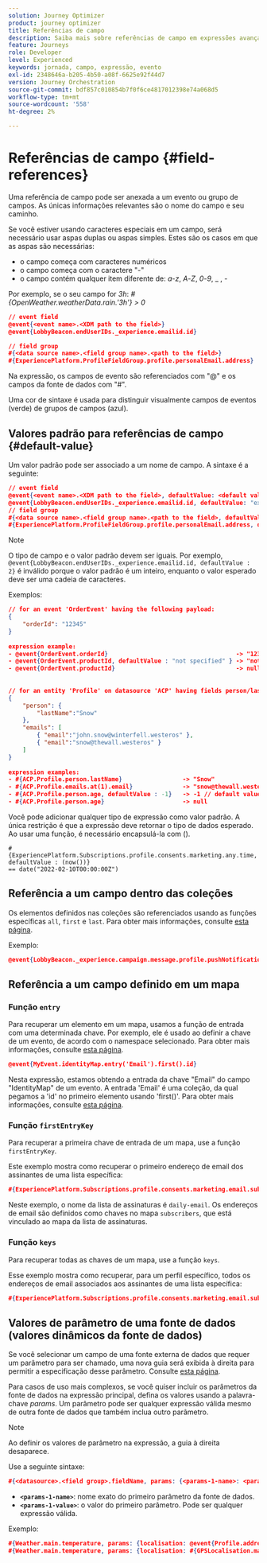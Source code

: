 ```yaml
---
solution: Journey Optimizer
product: journey optimizer
title: Referências de campo
description: Saiba mais sobre referências de campo em expressões avançadas
feature: Journeys
role: Developer
level: Experienced
keywords: jornada, campo, expressão, evento
exl-id: 2348646a-b205-4b50-a08f-6625e92f44d7
version: Journey Orchestration
source-git-commit: bdf857c010854b7f0f6ce4817012398e74a068d5
workflow-type: tm+mt
source-wordcount: '558'
ht-degree: 2%

---
```


# Referências de campo {#field-references}

Uma referência de campo pode ser anexada a um evento ou grupo de campos. As únicas informações relevantes são o nome do campo e seu caminho.

Se você estiver usando caracteres especiais em um campo, será necessário usar aspas duplas ou aspas simples. Estes são os casos em que as aspas são necessárias:

* o campo começa com caracteres numéricos
* o campo começa com o caractere &quot;-&quot;
* o campo contém qualquer item diferente de: _a_-_z_, _A_-_Z_, _0_-_9_, _ , _-_

Por exemplo, se o seu campo for _3h_: _#{OpenWeather.weatherData.rain.&#39;3h&#39;} > 0_

```json
// event field
@event{<event name>.<XDM path to the field>}
@event{LobbyBeacon.endUserIDs._experience.emailid.id}

// field group
#{<data source name>.<field group name>.<path to the field>}
#{ExperiencePlatform.ProfileFieldGroup.profile.personalEmail.address}
```

Na expressão, os campos de evento são referenciados com &quot;@&quot; e os campos da fonte de dados com &quot;#&quot;.

Uma cor de sintaxe é usada para distinguir visualmente campos de eventos (verde) de grupos de campos (azul).

## Valores padrão para referências de campo {#default-value}

Um valor padrão pode ser associado a um nome de campo. A sintaxe é a seguinte:

```json
// event field
@event{<event name>.<XDM path to the field>, defaultValue: <default value expression>}
@event{LobbyBeacon.endUserIDs._experience.emailid.id, defaultValue: "example@adobe.com"}
// field group
#{<data source name>.<field group name>.<path to the field>, defaultValue: <default value expression>}
#{ExperiencePlatform.ProfileFieldGroup.profile.personalEmail.address, defaultValue: "example@adobe.com"}
```

>[!NOTE]
>
>O tipo de campo e o valor padrão devem ser iguais. Por exemplo, `@event{LobbyBeacon.endUserIDs._experience.emailid.id, defaultValue : 2}` é inválido porque o valor padrão é um inteiro, enquanto o valor esperado deve ser uma cadeia de caracteres.

Exemplos:

```json
// for an event 'OrderEvent' having the following payload:
{
    "orderId": "12345"
}
 
expression example:
- @event{OrderEvent.orderId}                                    -> "12345"
- @event{OrderEvent.productId, defaultValue : "not specified" } -> "not specified" // default value, productId is not a field present in the payload
- @event{OrderEvent.productId}                                  -> null
 
 
// for an entity 'Profile' on datasource 'ACP' having fields person/lastName, with fetched data such as:
{
    "person": {
        "lastName":"Snow"
    },
    "emails": [
        { "email":"john.snow@winterfell.westeros" },
        { "email":"snow@thewall.westeros" }
    ]
}
 
expression examples:
- #{ACP.Profile.person.lastName}                 -> "Snow"
- #{ACP.Profile.emails.at(1).email}              -> "snow@thewall.westeros"
- #{ACP.Profile.person.age, defaultValue : -1}   -> -1 // default value, age is not a field present in the payload
- #{ACP.Profile.person.age}                      -> null
```

Você pode adicionar qualquer tipo de expressão como valor padrão. A única restrição é que a expressão deve retornar o tipo de dados esperado. Ao usar uma função, é necessário encapsulá-la com ().

```
#{ExperiencePlatform.Subscriptions.profile.consents.marketing.any.time, defaultValue : (now())} 
== date("2022-02-10T00:00:00Z")
```

## Referência a um campo dentro das coleções

Os elementos definidos nas coleções são referenciados usando as funções específicas `all`, `first` e `last`. Para obter mais informações, consulte [esta página](../expression/collection-management-functions.md).

Exemplo:

```json
@event{LobbyBeacon._experience.campaign.message.profile.pushNotificationTokens.all()
```

## Referência a um campo definido em um mapa

### Função `entry`

Para recuperar um elemento em um mapa, usamos a função de entrada com uma determinada chave. Por exemplo, ele é usado ao definir a chave de um evento, de acordo com o namespace selecionado. Para obter mais informações, consulte [esta página](../../event/about-creating.md#select-the-namespace).

```json
@event{MyEvent.identityMap.entry('Email').first().id}
```

Nesta expressão, estamos obtendo a entrada da chave &quot;Email&quot; do campo &quot;IdentityMap&quot; de um evento. A entrada &#39;Email&#39; é uma coleção, da qual pegamos a &#39;id&#39; no primeiro elemento usando &#39;first()&#39;. Para obter mais informações, consulte [esta página](../expression/collection-management-functions.md).

### Função `firstEntryKey`

Para recuperar a primeira chave de entrada de um mapa, use a função `firstEntryKey`.

Este exemplo mostra como recuperar o primeiro endereço de email dos assinantes de uma lista específica:

```json
#{ExperiencePlatform.Subscriptions.profile.consents.marketing.email.subscriptions.entry('daily-email').subscribers.firstEntryKey()}
```

Neste exemplo, o nome da lista de assinaturas é `daily-email`. Os endereços de email são definidos como chaves no mapa `subscribers`, que está vinculado ao mapa da lista de assinaturas.

### Função `keys`

Para recuperar todas as chaves de um mapa, use a função `keys`.

Esse exemplo mostra como recuperar, para um perfil específico, todos os endereços de email associados aos assinantes de uma lista específica:

```json
#{ExperiencePlatform.Subscriptions.profile.consents.marketing.email.subscriptions.entry('daily-mail').subscribers.keys()
```

## Valores de parâmetro de uma fonte de dados (valores dinâmicos da fonte de dados)

Se você selecionar um campo de uma fonte externa de dados que requer um parâmetro para ser chamado, uma nova guia será exibida à direita para permitir a especificação desse parâmetro. Consulte [esta página](../expression/expressionadvanced.md).

Para casos de uso mais complexos, se você quiser incluir os parâmetros da fonte de dados na expressão principal, defina os valores usando a palavra-chave _params_. Um parâmetro pode ser qualquer expressão válida mesmo de outra fonte de dados que também inclua outro parâmetro.

>[!NOTE]
>
>Ao definir os valores de parâmetro na expressão, a guia à direita desaparece.

Use a seguinte sintaxe:

```json
#{<datasource>.<field group>.fieldName, params: {<params-1-name>: <params-1-value>, <params-2-name>: <params-2-value>}}
```

* **`<params-1-name>`**: nome exato do primeiro parâmetro da fonte de dados.
* **`<params-1-value>`**: o valor do primeiro parâmetro. Pode ser qualquer expressão válida.

Exemplo:

```json
#{Weather.main.temperature, params: {localisation: @event{Profile.address.localisation}}}
#{Weather.main.temperature, params: {localisation: #{GPSLocalisation.main.coordinates, params: {city: @event{Profile.address.city}}}}}
```

